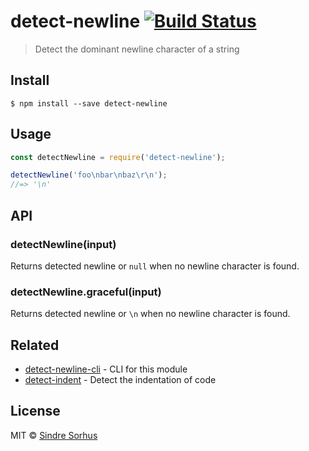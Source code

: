 # detect-newline [![Build Status](https://travis-ci.org/sindresorhus/detect-newline.svg?branch=master)](https://travis-ci.org/sindresorhus/detect-newline)

> Detect the dominant newline character of a string

## Install

```
$ npm install --save detect-newline
```

## Usage

```js
const detectNewline = require('detect-newline');

detectNewline('foo\nbar\nbaz\r\n');
//=> '\n'
```

## API

### detectNewline(input)

Returns detected newline or `null` when no newline character is found.

### detectNewline.graceful(input)

Returns detected newline or `\n` when no newline character is found.

## Related

- [detect-newline-cli](https://github.com/sindresorhus/detect-newline-cli) - CLI for this module
- [detect-indent](https://github.com/sindresorhus/detect-indent) - Detect the indentation of code

## License

MIT © [Sindre Sorhus](http://sindresorhus.com)
